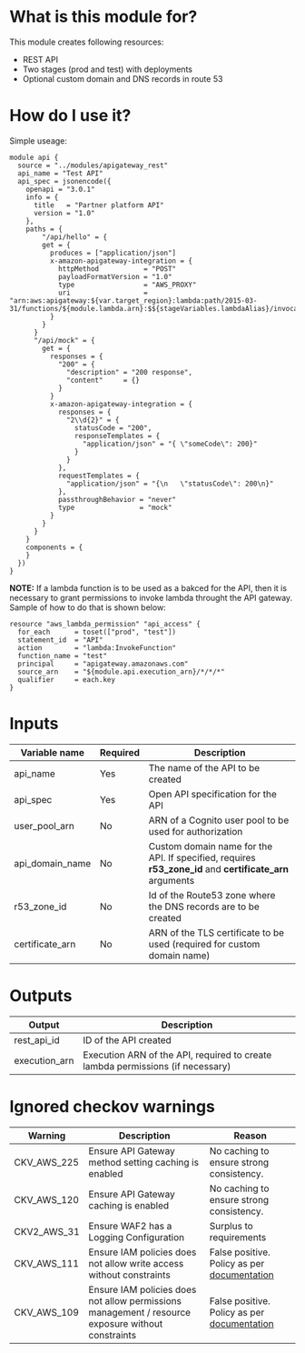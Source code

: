 # What is this module for?
This module creates following resources:
* REST API 
* Two stages (prod and test) with deployments
* Optional custom domain  and DNS records in route 53

# How do I use it?
Simple useage:

```hcl
module api {
  source = "../modules/apigateway_rest"
  api_name = "Test API"
  api_spec = jsonencode({
    openapi = "3.0.1"
    info = {
      title   = "Partner platform API"
      version = "1.0"
    },
    paths = {
        "/api/hello" = {
        get = {
          produces = ["application/json"]
          x-amazon-apigateway-integration = {
            httpMethod           = "POST"
            payloadFormatVersion = "1.0"
            type                 = "AWS_PROXY"
            uri                  = "arn:aws:apigateway:${var.target_region}:lambda:path/2015-03-31/functions/${module.lambda.arn}:$${stageVariables.lambdaAlias}/invocations"
          }
        }
      } 
      "/api/mock" = {
        get = {
          responses = {
            "200" = {
              "description" = "200 response",
              "content"     = {}
            }
          }
          x-amazon-apigateway-integration = {
            responses = {
              "2\\d{2}" = {
                statusCode = "200",
                responseTemplates = {
                  "application/json" = "{ \"someCode\": 200}"
                }
              }
            },
            requestTemplates = {
              "application/json" = "{\n   \"statusCode\": 200\n}"
            },
            passthroughBehavior = "never"
            type                = "mock"
          }
        }
      }    
    }
    components = {
    }
  })
}
```
**NOTE:**
If a lambda function is to be used as a bakced for the API, then it is necessary to grant permissions to invoke lambda throught the API gateway. Sample of how to do that is shown below:
```
resource "aws_lambda_permission" "api_access" {
  for_each      = toset(["prod", "test"])
  statement_id  = "API"
  action        = "lambda:InvokeFunction"
  function_name = "test"
  principal     = "apigateway.amazonaws.com"
  source_arn    = "${module.api.execution_arn}/*/*/*"
  qualifier     = each.key
}
```

# Inputs
|Variable name|Required|Description|
|-------------|--------|-----------|
|api_name|Yes|The name of the API to be created|
|api_spec|Yes|Open API specification for the API|
|user_pool_arn|No|ARN of a Cognito user pool to be used for authorization|
|api_domain_name|No|Custom domain name for the API. If specified, requires **r53_zone_id** and **certificate_arn** arguments|
|r53_zone_id|No|Id of the Route53 zone where the DNS records are to be created|
|certificate_arn|No|ARN of the TLS certificate to be used (required for custom domain name)|


# Outputs
|Output|Description|
|---|---|
|rest_api_id|ID of the API created|
|execution_arn|Execution ARN of the API, required to create lambda permissions (if necessary)|


# Ignored checkov warnings

|Warning|Description|Reason|
|---|---|---|
|CKV_AWS_225|Ensure API Gateway method setting caching is enabled|No caching to ensure strong consistency.|
|CKV_AWS_120|Ensure API Gateway caching is enabled|No caching to ensure strong consistency.|
|CKV2_AWS_31|Ensure WAF2 has a Logging Configuration|Surplus to requirements|
|CKV_AWS_111|Ensure IAM policies does not allow write access without constraints|False positive. Policy as per [documentation](https://docs.aws.amazon.com/kms/latest/developerguide/key-policies.html)|
|CKV_AWS_109|Ensure IAM policies does not allow permissions management / resource exposure without constraints|False positive. Policy as per [documentation](https://docs.aws.amazon.com/kms/latest/developerguide/key-policies.html)|
